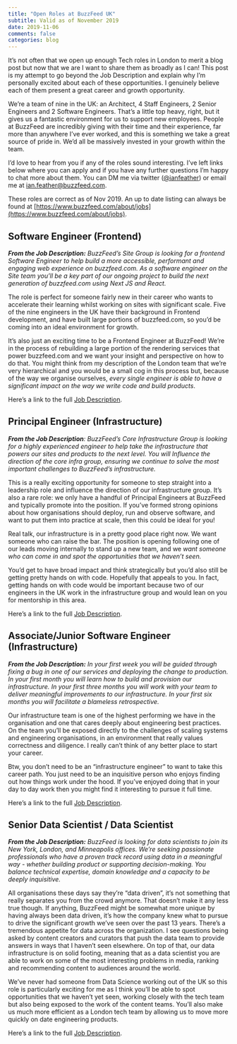 ```yaml
---
title: "Open Roles at BuzzFeed UK"
subtitle: Valid as of November 2019
date: 2019-11-06
comments: false
categories: blog
---
```


It’s not often that we open up enough Tech roles in London to merit a blog post but now that we are I want to share them as broadly as I can! This post is my attempt to go beyond the Job Description and explain why I’m personally excited about each of these opportunities. I genuinely believe each of them present a great career and growth opportunity.

We’re a team of nine in the UK: an Architect, 4 Staff Engineers, 2 Senior Engineers and 2 Software Engineers. That’s a little top heavy, right, but it gives us a fantastic environment for us to support new employees. People at BuzzFeed are incredibly giving with their time and their experience, far more than anywhere I’ve ever worked, and this is something we take a great source of pride in. We’d all be massively invested in your growth within the team.

I’d love to hear from you if any of the roles sound interesting. I’ve left links below where you can apply and if you have any further questions I’m happy to chat more about them. You can DM me via twitter ([@ianfeather](https://twitter.com/ianfeather)) or email me at ian.feather@buzzfeed.com.

These roles are correct as of Nov 2019. An up to date listing can always be found at [https://www.buzzfeed.com/about/jobs](https://www.buzzfeed.com/about/jobs).

## Software Engineer (Frontend)

_**From the Job Description:** BuzzFeed’s Site Group is looking for a frontend Software Engineer to help build a more accessible, performant and engaging web experience on buzzfeed.com. As a software engineer on the Site team you’ll be a key part of our ongoing project to build the next generation of buzzfeed.com using Next JS and React._

The role is perfect for someone fairly new in their career who wants to accelerate their learning whilst working on sites with significant scale. Five of the nine engineers in the UK have their background in Frontend development, and have built large portions of buzzfeed.com, so you’d be coming into an ideal environment for growth.

It’s also just an exciting time to be a Frontend Engineer at BuzzFeed! We’re in the process of rebuilding a large portion of the rendering services that power buzzfeed.com and we want your insight and perspective on how to do that. You might think from my description of the London team that we’re very hierarchical and you would be a small cog in this process but, because of the way we organise ourselves, *every single engineer is able to have a significant impact on the way we write code and build products*.

Here’s a link to the full [Job Description](https://boards.greenhouse.io/buzzfeed/jobs/1883859?gh_jid=1883859).


## Principal Engineer (Infrastructure)
_**From the Job Description**: BuzzFeed’s Core Infrastructure Group is looking for a highly experienced engineer to help take the infrastructure that powers our sites and products to the next level. You will Influence the direction of the core infra group, ensuring we continue to solve the most important challenges to BuzzFeed’s infrastructure._

This is a really exciting opportunity for someone to step straight into a leadership role and influence the direction of our infrastructure group. It’s also a rare role: we only have a handful of Principal Engineers at BuzzFeed and typically promote into the position. If you’ve formed strong opinions about how organisations should deploy, run and observe software, and want to put them into practice at scale, then this could be ideal for you!

Real talk, our infrastructure is in a pretty good place right now. We want someone who can raise the bar. The position is opening following one of our leads moving internally to stand up a new team, and we *want someone who can come in and spot the opportunities that we haven’t seen.*

You’d get to have broad impact and think strategically but you’d also still be getting pretty hands on with code. Hopefully that appeals to you. In fact, getting hands on with code would be important because two of our engineers in the UK work in the infrastructure group and would lean on you for mentorship in this area.

Here’s a link to the full [Job Description](https://boards.greenhouse.io/buzzfeed/jobs/1895087?gh_jid=1895087).

## Associate/Junior Software Engineer (Infrastructure)

_**From the Job Description:** In your first week you will be guided through fixing a bug in one of our services and deploying the change to production. In your first month you will learn how to build and provision our infrastructure. In your first three months you will work with your team to deliver meaningful improvements to our infrastructure. In your first six months you will facilitate a blameless retrospective._

Our infrastructure team is one of the highest performing we have in the organisation and one that cares deeply about engineering best practices. On the team you’ll be exposed directly to the challenges of scaling systems and engineering organisations, in an environment that really values correctness and diligence. I really can’t think of any better place to start your career.

Btw, you don’t need to be an “infrastructure engineer” to want to take this career path. You just need to be an inquisitive person who enjoys finding out how things work under the hood. If you’ve enjoyed doing that in your day to day work then you might find it interesting to pursue it full time.

Here’s a link to the full [Job Description](https://boards.greenhouse.io/buzzfeed/jobs/1901777?gh_jid=1901777).

## Senior Data Scientist / Data Scientist
_**From the Job Description:** BuzzFeed is looking for data scientists to join its New York, London, and Minneapolis offices. We’re seeking passionate professionals who have a proven track record using data in a meaningful way - whether building product or supporting decision-making. You balance technical expertise, domain knowledge and a capacity to be deeply inquisitive._

All organisations these days say they’re “data driven”, it’s not something that really separates you from the crowd anymore. That doesn’t make it any less true though. If anything, BuzzFeed might be somewhat more unique by having always been data driven, it’s how the company knew what to pursue to drive the significant growth we’ve seen over the past 13 years. There’s a tremendous appetite for data across the organization. I see questions being asked by content creators and curators that push the data team to provide answers in ways that I haven’t seen elsewhere. On top of that, our data infrastructure is on solid footing, meaning that as a data scientist you are able to work on some of the most interesting problems in media, ranking and recommending content to audiences around the world.

We’ve never had someone from Data Science working out of the UK so this role is particularly exciting for me as I think you’ll be able to spot opportunities that we haven’t yet seen, working closely with the tech team but also being exposed to the work of the content teams. You’ll also make us much more efficient as a London tech team by allowing us to move more quickly on date engineering products.

Here’s a link to the full [Job Description](https://boards.greenhouse.io/buzzfeed/jobs/1870855?gh_jid=1870855).
